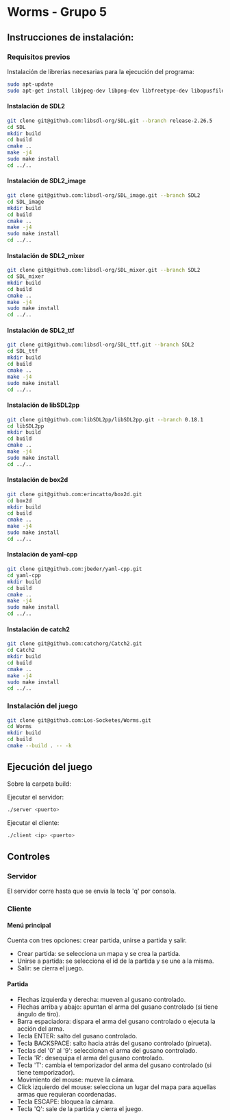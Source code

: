 # Worms - Grupo 5

## Instrucciones de instalación:

### Requisitos previos

Instalación de librerías necesarias para la ejecución del programa:

```bash	
sudo apt-update
sudo apt-get install libjpeg-dev libpng-dev libfreetype-dev libopusfile-dev libflac-dev libxmp-dev libfluidsynth-dev libwavpack-dev cmake libmodplug-dev libsdl2-dev qtbase5-dev
```

#### Instalación de SDL2

```bash
git clone git@github.com:libsdl-org/SDL.git --branch release-2.26.5
cd SDL
mkdir build
cd build
cmake ..
make -j4
sudo make install
cd ../..
```

#### Instalación de SDL2_image

```bash
git clone git@github.com:libsdl-org/SDL_image.git --branch SDL2
cd SDL_image
mkdir build
cd build
cmake ..
make -j4
sudo make install
cd ../..
```

#### Instalación de SDL2_mixer

```bash
git clone git@github.com:libsdl-org/SDL_mixer.git --branch SDL2
cd SDL_mixer
mkdir build
cd build
cmake ..
make -j4
sudo make install
cd ../..
```

#### Instalación de SDL2_ttf

```bash
git clone git@github.com:libsdl-org/SDL_ttf.git --branch SDL2
cd SDL_ttf
mkdir build
cd build
cmake ..
make -j4
sudo make install
cd ../..
```

#### Instalación de libSDL2pp

```bash
git clone git@github.com:libSDL2pp/libSDL2pp.git --branch 0.18.1
cd libSDL2pp
mkdir build
cd build
cmake ..
make -j4
sudo make install
cd ../..
```

#### Instalación de box2d

```bash
git clone git@github.com:erincatto/box2d.git
cd box2d
mkdir build
cd build
cmake ..
make -j4
sudo make install
cd ../..
```

#### Instalación de yaml-cpp

```bash
git clone git@github.com:jbeder/yaml-cpp.git
cd yaml-cpp
mkdir build
cd build
cmake ..
make -j4
sudo make install
cd ../..
```

#### Instalación de catch2

```bash
git clone git@github.com:catchorg/Catch2.git
cd Catch2
mkdir build
cd build
cmake ..
make -j4
sudo make install
cd ../..
```

### Instalación del juego

```bash
git clone git@github.com:Los-Socketes/Worms.git
cd Worms
mkdir build
cd build
cmake --build . -- -k
```

## Ejecución del juego

Sobre la carpeta build:

Ejecutar el servidor:

```bash
./server <puerto>
```

Ejecutar el cliente:

```bash
./client <ip> <puerto>
```

## Controles

### Servidor

El servidor corre hasta que se envía la tecla 'q' por consola.

### Cliente

#### Menú principal

Cuenta con tres opciones: crear partida, unirse a partida y salir.

- Crear partida: se selecciona un mapa y se crea la partida.
- Unirse a partida: se selecciona el id de la partida y se une a la misma.
- Salir: se cierra el juego.

#### Partida

- Flechas izquierda y derecha: mueven al gusano controlado.
- Flechas arriba y abajo: apuntan el arma del gusano controlado (si tiene ángulo de tiro).
- Barra espaciadora: dispara el arma del gusano controlado o ejecuta la acción del arma.
- Tecla ENTER: salto del gusano controlado.
- Tecla BACKSPACE: salto hacia atrás del gusano controlado (pirueta).
- Teclas del '0' al '9': seleccionan el arma del gusano controlado.
- Tecla 'R': desequipa el arma del gusano controlado.
- Tecla 'T': cambia el temporizador del arma del gusano controlado (si tiene temporizador).
- Movimiento del mouse: mueve la cámara.
- Click izquierdo del mouse: selecciona un lugar del mapa para aquellas armas que requieran coordenadas.
- Tecla ESCAPE: bloquea la cámara.
- Tecla 'Q': sale de la partida y cierra el juego.




